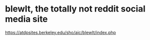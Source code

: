 # blewIt, the totally not reddit social media site

https://atdpsites.berkeley.edu/sho/aic/blewIt/index.php
 
